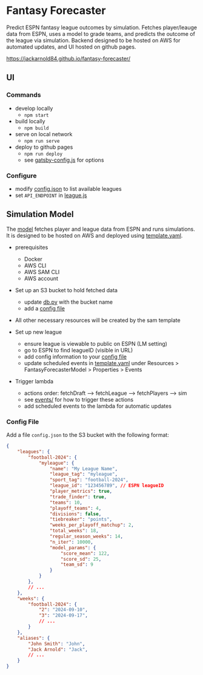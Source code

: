 # Fantasy Forecaster

Predict ESPN fantasy league outcomes by simulation. Fetches player/leauge data from ESPN, uses a model to grade teams, and
predicts the outcome of the league via simulation. Backend designed to be hosted on AWS for automated updates, and UI
hosted on github pages.

https://jackarnold84.github.io/fantasy-forecaster/

## UI

### Commands
- develop locally
  - `npm start`
- build locally
  - `npm build`
- serve on local network
  - `npm run serve` 
- deploy to github pages
  - `npm run deploy`
  - see [gatsby-config.js](gatsby-config.js) for options

### Configure
- modify [config.json](src/config.json) to list available leagues
- set `API_ENDPOINT` in [league.js](src/pages/league.js)

## Simulation Model

The [model](model/) fetches player and league data from ESPN and runs simulations. It is designed to be hosted on AWS and deployed using [template.yaml](template.yaml).

- prerequisites
  - Docker
  - AWS CLI
  - AWS SAM CLI
  - AWS account

- Set up an S3 bucket to hold fetched data
  - update [db.py](model/db/db.py) with the bucket name
  - add a [config file](#config-file)
- All other necessary resources will be created by the sam template
- Set up new league
  - ensure league is viewable to public on ESPN (LM setting)
  - go to ESPN to find leagueID (visible in URL)
  - add config information to your [config file](#config-file)
  - update scheduled events in [template.yaml](template.yaml) under Resources > FantasyForecasterModel > Properties > Events
- Trigger lambda
  - actions order: fetchDraft --> fetchLeague --> fetchPlayers --> sim
  - see [events/](model/events/) for how to trigger these actions
  - add scheduled events to the lambda for automatic updates

### Config File
Add a file `config.json` to the S3 bucket with the following format:

```json
{
    "leagues": {
        "football-2024": {
            "myleague": {
                "name": "My League Name",
                "league_tag": "myleague",
                "sport_tag": "football-2024",
                "league_id": "123456789", // ESPN leagueID
                "player_metrics": true,
                "trade_finder": true,
                "teams": 10,
                "playoff_teams": 4,
                "divisions": false,
                "tiebreaker": "points",
                "weeks_per_playoff_matchup": 2,
                "total_weeks": 18,
                "regular_season_weeks": 14,
                "n_iter": 10000,
                "model_params": {
                    "score_mean": 122,
                    "score_sd": 25,
                    "team_sd": 9
                }
            }
        },
        // ...
    },
    "weeks": {
        "football-2024": {
            "2": "2024-09-10",
            "3": "2024-09-17",
            // ...
        }
    },
    "aliases": {
        "John Smith": "John",
        "Jack Arnold": "Jack",
        // ...
    }
}
```

